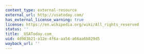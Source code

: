 ```yaml
---
content_type: external-resource
external_url: http://usatoday.com/
has_external_license_warning: true
license: https://en.wikipedia.org/wiki/All_rights_reserved
status: ''
title: _USAToday.com_
uid: 4d983b21-a12e-4f6a-aa54-a66aa6b829d5
wayback_url: ''
---
```

